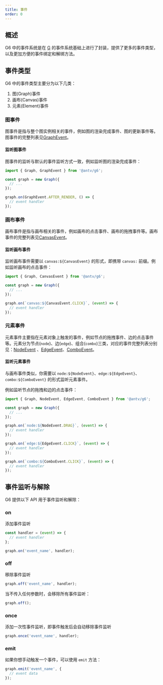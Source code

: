 ```yaml
---
title: 事件
order: 0
---
```


## 概述

G6 中的事件系统是在 [G](https://g.antv.antgroup.com/api/event/intro) 的事件系统基础上进行了封装，提供了更多的事件类型，以及更加方便的事件绑定和解绑方法。

## 事件类型

G6 中的事件类型主要分为以下几类：

1. 图(Graph)事件
2. 画布(Canvas)事件
3. 元素(Element)事件

### 图事件

图事件是指与整个图实例相关的事件，例如图的渲染完成事件、图的更新事件等。图事件的完整列表见[GraphEvent](/api/reference/g6/graphevent)。

#### 监听图事件

图事件的监听与默认的事件监听方式一致，例如监听图的渲染完成事件：

```typescript
import { Graph, GraphEvent } from '@antv/g6';

const graph = new Graph({
  // ...
});

graph.on(GraphEvent.AFTER_RENDER, () => {
  // event handler
});
```

### 画布事件

画布事件是指与画布相关的事件，例如画布的点击事件、画布的拖拽事件等。画布事件的完整列表见[CanvasEvent](/api/reference/g6/canvasevent)。

#### 监听画布事件

监听画布事件需要以 `canvas:${CanvasEvent}` 的形式，即携带 `canvas:` 前缀。例如监听画布的点击事件：

```typescript
import { Graph, CanvasEvent } from '@antv/g6';

const graph = new Graph({
  // ...
});

graph.on(`canvas:${CanvasEvent.CLICK}`, (event) => {
  // event handler
});
```

### 元素事件

元素事件主要指在元素对象上触发的事件，例如节点的拖拽事件、边的点击事件等。元素分为节点(`node`)、边(`edge`)、组合(`combo`)三类，对应的事件完整列表分别见：[NodeEvent](/api/reference/g6/nodeevent) 、[EdgeEvent](/api/reference/g6/edgeevent)、[ComboEvent](/api/reference/g6/comboevent)。

#### 监听元素事件

与画布事件类似，你需要以 `node:${NodeEvent}`、`edge:${EdgeEvent}`、`combo:${ComboEvent}` 的形式监听元素事件。

例如监听节点的拖拽和边的点击事件：

```ts
import { Graph, NodeEvent, EdgeEvent, ComboEvent } from '@antv/g6';

const graph = new Graph({
  // ...
});

graph.on(`node:${NodeEvent.DRAG}`, (event) => {
  // event handler
});

graph.on(`edge:${EdgeEvent.CLICK}`, (event) => {
  // event handler
});

graph.on(`combo:${ComboEvent.CLICK}`, (event) => {
  // event handler
});
```

## 事件监听与解除

G6 提供以下 API 用于事件监听和解除：

### on

添加事件监听

```typescript
const handler = (event) => {
  // event handler
};

graph.on('event_name', handler);
```

### off

移除事件监听

```typescript
graph.off('event_name', handler);
```

当不传入任何参数时，会移除所有事件监听：

```typescript
graph.off();
```

### once

添加一次性事件监听，即事件触发后会自动移除事件监听

```typescript
graph.once('event_name', handler);
```

### emit

如果你想手动触发一个事件，可以使用 `emit` 方法：

```typescript
graph.emit('event_name', {
  // event data
});
```
